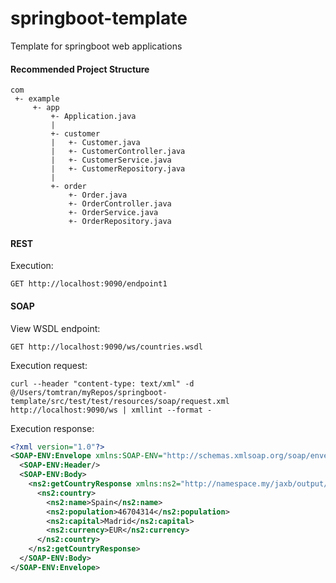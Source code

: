 # springboot-template
Template for springboot web applications

#### Recommended Project Structure
```
com
 +- example
     +- app
         +- Application.java
         |
         +- customer
         |   +- Customer.java
         |   +- CustomerController.java
         |   +- CustomerService.java
         |   +- CustomerRepository.java
         |
         +- order
             +- Order.java
             +- OrderController.java
             +- OrderService.java
             +- OrderRepository.java
```
#### REST
Execution:
```
GET http://localhost:9090/endpoint1
```

#### SOAP
View WSDL endpoint:
```
GET http://localhost:9090/ws/countries.wsdl
```
Execution request:
```
curl --header "content-type: text/xml" -d @/Users/tomtran/myRepos/springboot-template/src/test/test/resources/soap/request.xml http://localhost:9090/ws | xmllint --format -
```
Execution response:
```xml
<?xml version="1.0"?>
<SOAP-ENV:Envelope xmlns:SOAP-ENV="http://schemas.xmlsoap.org/soap/envelope/">
  <SOAP-ENV:Header/>
  <SOAP-ENV:Body>
    <ns2:getCountryResponse xmlns:ns2="http://namespace.my/jaxb/output/">
      <ns2:country>
        <ns2:name>Spain</ns2:name>
        <ns2:population>46704314</ns2:population>
        <ns2:capital>Madrid</ns2:capital>
        <ns2:currency>EUR</ns2:currency>
      </ns2:country>
    </ns2:getCountryResponse>
  </SOAP-ENV:Body>
</SOAP-ENV:Envelope>
```